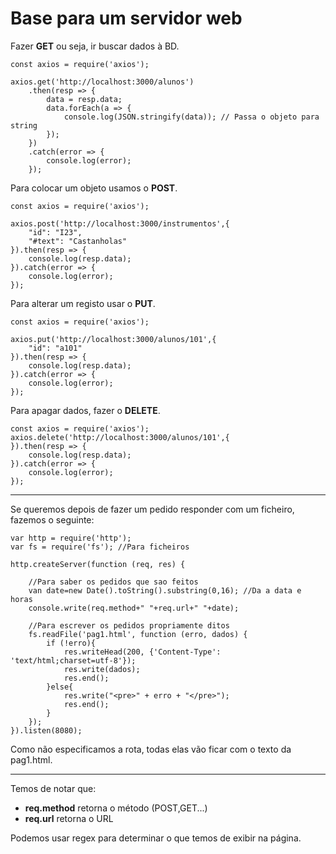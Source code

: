 # Base para um servidor web

Fazer **GET** ou seja, ir buscar dados à BD.
~~~
const axios = require('axios');

axios.get('http://localhost:3000/alunos')
    .then(resp => {
        data = resp.data;
        data.forEach(a => {
            console.log(JSON.stringify(data)); // Passa o objeto para string
        });
    })
    .catch(error => {
        console.log(error);
    });
~~~

Para colocar um objeto usamos o **POST**.
~~~
const axios = require('axios');

axios.post('http://localhost:3000/instrumentos',{
    "id": "I23",
    "#text": "Castanholas"
}).then(resp => {
    console.log(resp.data);
}).catch(error => {
    console.log(error);
});
~~~

Para alterar um registo usar o **PUT**.
~~~
const axios = require('axios');

axios.put('http://localhost:3000/alunos/101',{
    "id": "a101"
}).then(resp => {
    console.log(resp.data);
}).catch(error => {
    console.log(error);
});
~~~

Para apagar dados, fazer o **DELETE**.
~~~
const axios = require('axios');
axios.delete('http://localhost:3000/alunos/101',{
}).then(resp => {
    console.log(resp.data);
}).catch(error => {
    console.log(error);
});
~~~

---

Se queremos depois de fazer um pedido responder com um ficheiro, fazemos o seguinte:

~~~
var http = require('http');
var fs = require('fs'); //Para ficheiros

http.createServer(function (req, res) {

    //Para saber os pedidos que sao feitos
    van date=new Date().toString().substring(0,16); //Da a data e horas
    console.write(req.method+" "+req.url+" "+date);

    //Para escrever os pedidos propriamente ditos
    fs.readFile('pag1.html', function (erro, dados) {
        if (!erro){
            res.writeHead(200, {'Content-Type': 'text/html;charset=utf-8'});
            res.write(dados);
            res.end();
        }else{
            res.write("<pre>" + erro + "</pre>");
            res.end();
        }
    });
}).listen(8080); 

~~~

Como não especificamos a rota, todas elas vão ficar com o texto da pag1.html.

---

Temos de notar que:
- **req.method** retorna o método (POST,GET...)
- **req.url** retorna o URL

Podemos usar regex para determinar o que temos de exibir na página.
